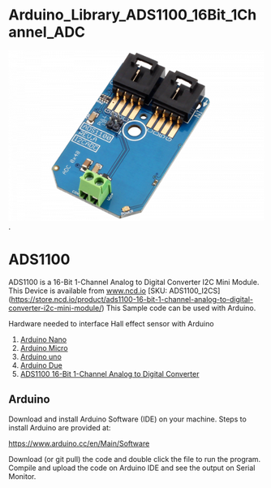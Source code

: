 # Arduino_Library_ADS1100_16Bit_1Channel_ADC
[![ADS1100](ADS1100_I2C.png)](https://store.ncd.io/product/ads1100-16-bit-1-channel-analog-to-digital-converter-i2c-mini-module/).

# ADS1100
ADS1100 is a 16-Bit 1-Channel Analog to Digital Converter I2C Mini Module.
This Device is available from www.ncd.io [SKU: ADS1100_I2CS]
(https://store.ncd.io/product/ads1100-16-bit-1-channel-analog-to-digital-converter-i2c-mini-module/)
This Sample code can be used with Arduino.

Hardware needed to interface Hall effect sensor with Arduino
1. <a href="https://store.ncd.io/product/i2c-shield-for-arduino-nano/">Arduino Nano</a>
2. <a href="https://store.ncd.io/product/i2c-shield-for-arduino-micro-with-i2c-expansion-port/">Arduino Micro</a>
3. <a href="https://store.ncd.io/product/i2c-shield-for-arduino-uno/">Arduino uno</a>
4. <a href="https://store.ncd.io/product/dual-i2c-shield-for-arduino-due-with-modular-communications-interface/">Arduino Due</a>
5. <a href="https://store.ncd.io/product/ads1100-16-bit-1-channel-analog-to-digital-converter-i2c-mini-module/">ADS1100 16-Bit 1-Channel Analog to Digital Converter</a>

## Arduino
Download and install Arduino Software (IDE) on your machine. Steps to install Arduino are provided at:

https://www.arduino.cc/en/Main/Software

Download (or git pull) the code and double click the file to run the program.
Compile and upload the code on Arduino IDE and see the output on Serial Monitor.
